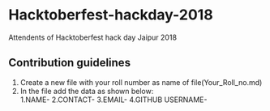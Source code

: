# Hacktoberfest-hackday-2018
Attendents of Hacktoberfest hack day Jaipur 2018

## Contribution guidelines
1. Create a new file with your roll number as name of file(Your_Roll_no.md)
2. In the file add the data as shown below:<br/>
      1.NAME-
      2.CONTACT-
      3.EMAIL-
      4.GITHUB USERNAME-

